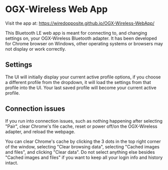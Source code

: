 # OGX-Wireless Web App
Visit the app at: https://wiredopposite.github.io/OGX-Wireless-WebApp/

This Bluetooth LE web app is meant for connecting to, and changing settings on, your OGX-Wireless Bluetooth adapter. It has been developed for Chrome browser on Windows, other operating systems or browsers may not display or work correctly.

## Settings
The UI will initially display your current active profile options, if you choose a different profile from the dropdown, it will load the settings from that profile into the UI. Your last saved profile will become your current active profile.

## Connection issues
If you run into connection issues, such as nothing happening after selecting "Pair", clear Chrome's file cache, reset or power off/on the OGX-Wireless adapter, and reload the webpage. 

You can clear Chrome's cache by clicking the 3 dots in the top right corner of the window, selecting "Clear browsing data", selecting "Cached images and files", and clicking "Clear data". Do not select anything else besides "Cached images and files" if you want to keep all your login info and history intact.